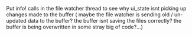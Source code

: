 Put info! calls in the file watcher thread to see why ui_state isnt picking up changes made to the buffer ( maybe the file watcher is sending old / un-updated data to the buffer? the buffer isnt saving the files correctly? the buffer is being overwritten in some stray big of code?...)